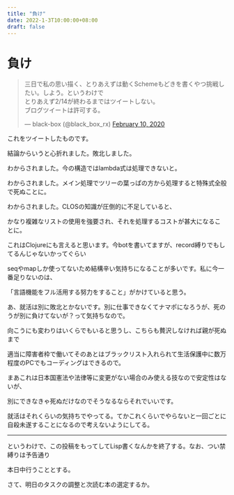 ```yaml
---
title: "負け"
date: 2022-1-3T10:00:00+08:00
draft: false
---
```


# 負け

<blockquote class="twitter-tweet"><p lang="ja" dir="ltr">三日で私の思い描く、とりあえずは動くSchemeもどきを書くやつ挑戦したい。しよう。というわけで<br>とりあえず2/14が終わるまではツイートしない。<br>ブログツイートは許可する。</p>&mdash; black-box (@black_box_rx) <a href="https://twitter.com/black_box_rx/status/1226842586091945985?ref_src=twsrc%5Etfw">February 10, 2020</a></blockquote> <script async src="https://platform.twitter.com/widgets.js" charset="utf-8"></script>



これをツイートしたものです。



結論からいうと心折れました。敗北しました。



わからされました。今の構造ではlambda式は処理できないと。



わからされました。メイン処理でツリーの葉っぱの方から処理すると特殊式全般で死ぬことに。



わからされました。CLOSの知識が圧倒的に不足していると、



かなり複雑なリストの使用を強要され、それを処理するコストが甚大になることに。



これはClojureにも言えると思います。今botを書いてますが、record縛りでもしてるんじゃないかってぐらい



seqやmapしか使ってないため結構辛い気持ちになることが多いです。私に今一番足りないのは、



「言語機能をフル活用する努力をすること」がかけていると思う。



あ、就活は別に敗北とかないです。別に仕事できなくてナマポになろうが、死のうが別に負けてないが？って気持ちなので。



向こうにも変わりはいくらでもいると思うし、こちらも贅沢しなければ親が死ぬまで



適当に障害者枠で働いてそのあとはブラックリスト入れられて生活保護中に数万程度のPCでもコーディングはできるので。



まあこれは日本国憲法や法律等に変更がない場合のみ使える技なので安定性はないが、



別にできなきゃ死ぬだけなのでそうなるならそれでいいです。



就活はそれくらいの気持ちでやってる。てかこれくらいでやらないと一回ごとに自殺未遂することになるので考えないようにしてる。



---



というわけで、この投稿をもってしてLisp書くなんかを終了する。なお、つい禁縛りは予告通り



本日中行うこととする。



さて、明日のタスクの調整と次読む本の選定するか。
